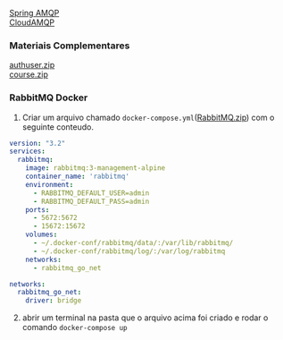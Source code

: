 [Spring AMQP](https://docs.spring.io/spring-amqp/docs/current/reference/html/)  
[CloudAMQP](https://www.cloudamqp.com/)  

### Materiais Complementares

[authuser.zip](./authuser.zip)  
[course.zip](./course.zip)

### RabbitMQ Docker

1. Criar um arquivo chamado ```docker-compose.yml```([RabbitMQ.zip](./RabbitMQ.zip)) com o seguinte conteudo.
```yml
version: "3.2"
services:
  rabbitmq:
    image: rabbitmq:3-management-alpine
    container_name: 'rabbitmq'
    environment:
      - RABBITMQ_DEFAULT_USER=admin
      - RABBITMQ_DEFAULT_PASS=admin
    ports:
      - 5672:5672
      - 15672:15672
    volumes:
      - ~/.docker-conf/rabbitmq/data/:/var/lib/rabbitmq/
      - ~/.docker-conf/rabbitmq/log/:/var/log/rabbitmq
    networks:
      - rabbitmq_go_net

networks:
  rabbitmq_go_net:
    driver: bridge
```

2. abrir um terminal na pasta que o arquivo acima foi criado e rodar o comando ```docker-compose up```